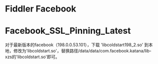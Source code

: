 # Fiddler Facebook

# Facebook_SSL_Pinning_Latest
对于最新版本的facebook（198.0.0.53.101），下载 'libcoldstart198_2.so' 到本地，修改为'libcoldstart.so'，替换路径/data/data/com.facebook.katana/lib-xzs的'libcoldstart.so'即可。
